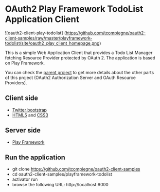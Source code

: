 OAuth2 Play Framework TodoList Application Client
=================================

![oauth2-client-play-todolist] (https://github.com/tcompiegne/oauth2-client-samples/raw/master/playframework-todolist/site/oauth2_play_client_homepage.png)

This is a simple Web Application Client that provides a Todo List Manager fetching Resource Provider protected by OAuth 2. The application is based on Play Framework. 

You can check the [parent project](https://github.com/tcompiegne/oauth2-client-samples) to get more details about the other parts of this project (OAuth2 Authorization Server and OAuth Resource Providers).

## Client side
* [Twitter bootstrap](http://getbootstrap.com/)
* [HTML5](http://www.w3.org/TR/html5/) and [CSS3](http://www.w3schools.com/css/css3_intro.asp)

## Server side
* [Play Framework](https://www.playframework.com/)

## Run the application
- git clone https://github.com/tcompiegne/oauth2-client-samples
- cd oauth2-client-samples/playframework-todolist
- activator run
- browse the following URL: http://localhost:9000
